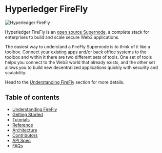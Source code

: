 # Hyperledger FireFly

![Hyperledger FireFly](./images/hyperledger_firefly_social.png)

Hyperledger FireFly is an [open source Supernode](./overview/supernode_concept.html), a complete stack for enterprises to build and scale secure Web3 applications.

The easiest way to understand a FireFly Supernode is to think of it like a toolbox. Connect your existing apps and/or back office systems to the toolbox and within it there are two different sets of tools. One set of tools helps you connect to the Web3 world that already exists, and the other set allows you to build new decentralized applications quickly with security and scalability.

Head to the [Understanding FireFly](./overview/) section for more details.

## Table of contents

- [Understanding FireFly](./overview/)
- [Getting Started](./gettingstarted/)
- [Tutorials](./tutorials/)
- [Reference](./reference/)
- [Architecture](./architecture/)
- [Contributors](./contributors/)
- [API Spec](./swagger/swagger.html)
- [FAQs](./faqs/)